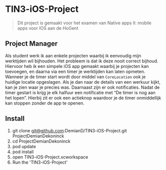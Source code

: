 # TIN3-iOS-Project
> Dit project is gemaakt voor het examen van Native apps II: mobile apps voor IOS aan de HoGent

## Project Manager

Als student werk ik aan enkele projecten waarbij ik eenvoudig mijn werktijden wil bijhouden. Het probleem is dat ik deze nooit correct bijhoud.
Hiervoor heb ik een simpele iOS app gemaakt waarbij je projecten kan toevoegen, en daarna via een timer je werktijden kan laten opmeten.
Wanneer je de timer start wordt door middel van `CoreLocation` ook je huidige locatie opgeslagen. Als je dan naar de details van een werkuur kijkt, kan je zien waar je precies was.
Daarnaast zijn er ook notificaties. Nadat de timer gestart is krijg je elk halfuur een notificatie met “De timer is nog aan het lopen”. Hierbij zit er ook een actieknop waardoor je de timer onmiddellijk kan stoppen zonder de app te openen.

## Install

1. git clone git@github.com:DemianD/TIN3-iOS-Project.git ProjectDemianDekoninck
2. cd ProjectDemianDekoninck
3. pod update
4. pod install 
5. open TIN3-iOS-Project.xcworkspace
6. Run the 'TIN3-iOS-Project'
